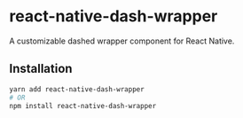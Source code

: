 # react-native-dash-wrapper

A customizable dashed wrapper component for React Native.

## Installation

```bash
yarn add react-native-dash-wrapper
# OR
npm install react-native-dash-wrapper
